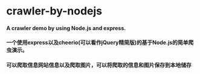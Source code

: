 # crawler-by-nodejs
#### A crawler demo by using Node.js and express.
#### 一个使用express以及cheerio(可以看作jQuery精简版)的基于Node.js的简单爬虫演示。
#### 可以爬取信息网站信息以及爬取图片，可以将爬取的信息和图片保存到本地储存
